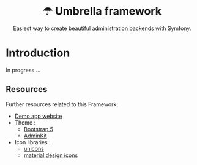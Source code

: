 <h1 align="center" style="border-bottom: none">
    ☂ Umbrella framework
</h1>

<p align="center">
    Easiest way to create beautiful administration backends with Symfony.
</p>

# Introduction

In progress ...

## Resources

Further resources related to this Framework:

- [Demo app website](https://umbrella-corp.dev)
- Theme :
    - [Bootstrap 5](https://getbootstrap.com/docs/5.0/getting-started/introduction/)
    - [AdminKit](https://adminkit.io/)
- Icon libraries :
    - [unicons](https://iconscout.com/unicons/explore/line)
    - [material design icons](https://pictogrammers.github.io/@mdi/font/5.4.55/)
